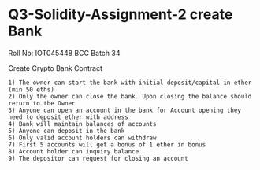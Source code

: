 # Q3-Solidity-Assignment-2 create Bank
 Roll No: IOT045448 
  BCC Batch 34


 Create Crypto Bank Contract

    1) The owner can start the bank with initial deposit/capital in ether (min 50 eths)
    2) Only the owner can close the bank. Upon closing the balance should return to the Owner
    3) Anyone can open an account in the bank for Account opening they need to deposit ether with address
    4) Bank will maintain balances of accounts
    5) Anyone can deposit in the bank
    6) Only valid account holders can withdraw
    7) First 5 accounts will get a bonus of 1 ether in bonus
    8) Account holder can inquiry balance
    9) The depositor can request for closing an account
